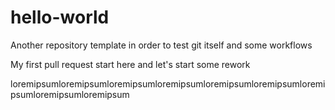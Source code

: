 # hello-world
Another repository template in order to test git itself and some workflows 

My first pull request start here and let's start some rework

loremipsumloremipsumloremipsumloremipsumloremipsumloremipsumloremipsumloremipsumloremipsum 
